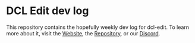 # DCL Edit dev log
This repository contains the hopefully weekly dev log for dcl-edit. To learn more about it, visit the [Website](https://dcl-edit.com/), the [Repository](https://github.com/metagamehub/dcl-edit), or our [Discord](https://discord.gg/qegWXv766E).
